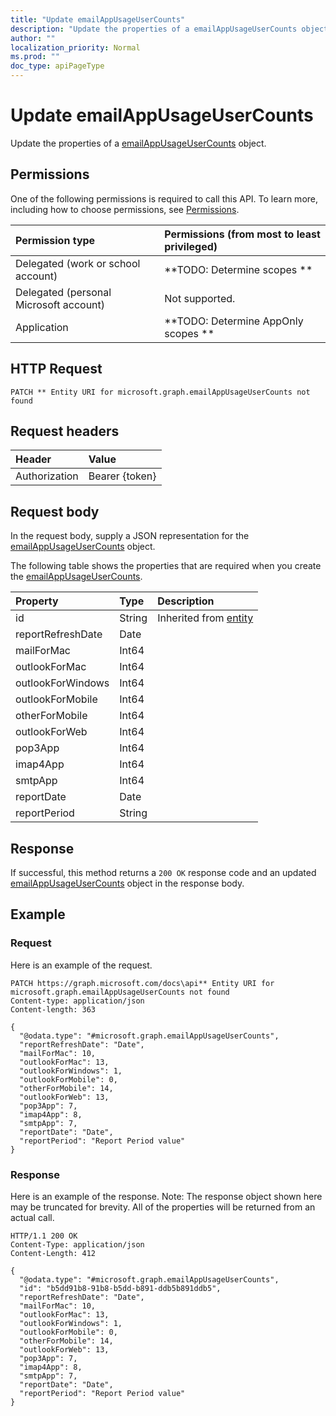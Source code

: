 ```yaml
---
title: "Update emailAppUsageUserCounts"
description: "Update the properties of a emailAppUsageUserCounts object."
author: ""
localization_priority: Normal
ms.prod: ""
doc_type: apiPageType
---
```


# Update emailAppUsageUserCounts

Update the properties of a [emailAppUsageUserCounts](../resources/emailappusageusercounts.md) object.

## Permissions
One of the following permissions is required to call this API. To learn more, including how to choose permissions, see [Permissions](/concepts/permissions-reference.md).

|Permission type|Permissions (from most to least privileged)|
|:---|:---|
|Delegated (work or school account)|**TODO: Determine scopes **|
|Delegated (personal Microsoft account)|Not supported.|
|Application|**TODO: Determine AppOnly scopes **|

## HTTP Request
<!-- {
  "blockType": "ignored"
}
-->
``` http
PATCH ** Entity URI for microsoft.graph.emailAppUsageUserCounts not found
```

## Request headers
|Header|Value|
|:---|:---|
|Authorization|Bearer {token}|

## Request body
In the request body, supply a JSON representation for the [emailAppUsageUserCounts](../resources/emailAppUsageUserCounts.md) object.

The following table shows the properties that are required when you create the [emailAppUsageUserCounts](../resources/emailappusageusercounts.md).

|Property|Type|Description|
|:---|:---|:---|
|id|String| Inherited from [entity](../resources/entity.md)|
|reportRefreshDate|Date||
|mailForMac|Int64||
|outlookForMac|Int64||
|outlookForWindows|Int64||
|outlookForMobile|Int64||
|otherForMobile|Int64||
|outlookForWeb|Int64||
|pop3App|Int64||
|imap4App|Int64||
|smtpApp|Int64||
|reportDate|Date||
|reportPeriod|String||



## Response
If successful, this method returns a `200 OK` response code and an updated [emailAppUsageUserCounts](../resources/emailappusageusercounts.md) object in the response body.

## Example

### Request
Here is an example of the request.
<!-- {
  "blockType": "request",
  "name": "update_emailappusageusercounts"
}
-->
``` http
PATCH https://graph.microsoft.com/docs\api** Entity URI for microsoft.graph.emailAppUsageUserCounts not found
Content-type: application/json
Content-length: 363

{
  "@odata.type": "#microsoft.graph.emailAppUsageUserCounts",
  "reportRefreshDate": "Date",
  "mailForMac": 10,
  "outlookForMac": 13,
  "outlookForWindows": 1,
  "outlookForMobile": 0,
  "otherForMobile": 14,
  "outlookForWeb": 13,
  "pop3App": 7,
  "imap4App": 8,
  "smtpApp": 7,
  "reportDate": "Date",
  "reportPeriod": "Report Period value"
}
```

### Response
Here is an example of the response. Note: The response object shown here may be truncated for brevity. All of the properties will be returned from an actual call.
<!-- {
  "blockType": "response",
  "truncated": true
}
-->
``` http
HTTP/1.1 200 OK
Content-Type: application/json
Content-Length: 412

{
  "@odata.type": "#microsoft.graph.emailAppUsageUserCounts",
  "id": "b5dd91b8-91b8-b5dd-b891-ddb5b891ddb5",
  "reportRefreshDate": "Date",
  "mailForMac": 10,
  "outlookForMac": 13,
  "outlookForWindows": 1,
  "outlookForMobile": 0,
  "otherForMobile": 14,
  "outlookForWeb": 13,
  "pop3App": 7,
  "imap4App": 8,
  "smtpApp": 7,
  "reportDate": "Date",
  "reportPeriod": "Report Period value"
}
```

